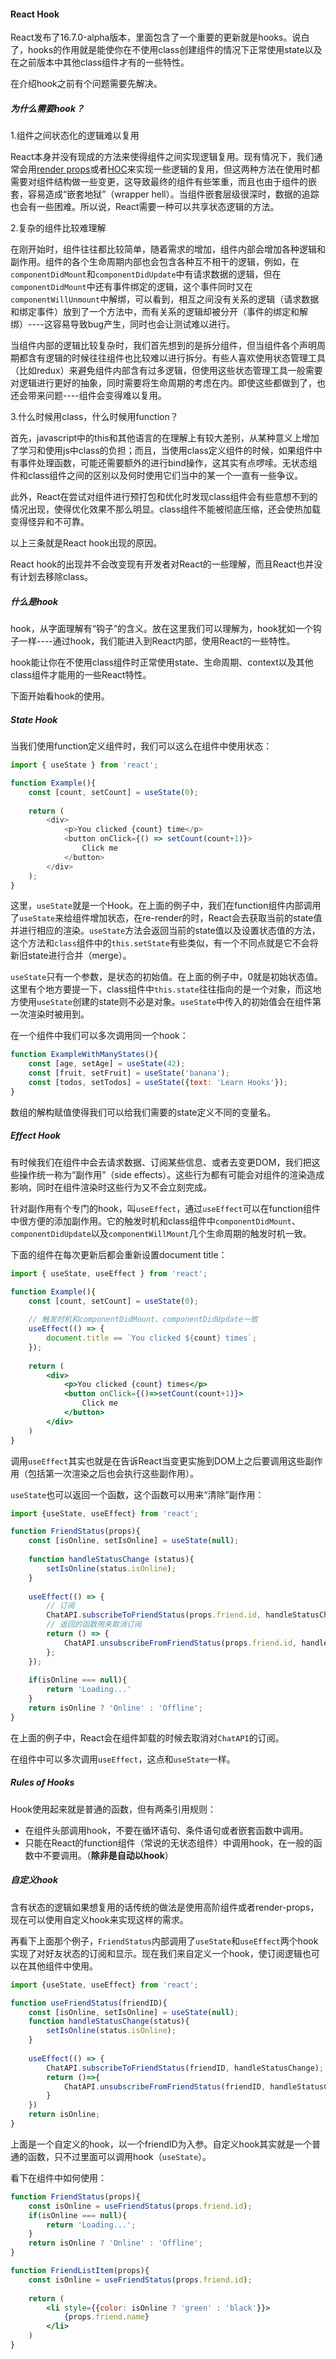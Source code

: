 #### React Hook

React发布了16.7.0-alpha版本，里面包含了一个重要的更新就是hooks。说白了，hooks的作用就是能使你在不使用class创建组件的情况下正常使用state以及在之前版本中其他class组件才有的一些特性。

在介绍hook之前有个问题需要先解决。

##### 为什么需要hook？

1.组件之间状态化的逻辑难以复用

React本身并没有现成的方法来使得组件之间实现逻辑复用。现有情况下，我们通常会用[render props](https://reactjs.org/docs/render-props.html)或者[HOC](https://reactjs.org/docs/higher-order-components.html)来实现一些逻辑的复用，但这两种方法在使用时都需要对组件结构做一些变更，这导致最终的组件有些笨重，而且也由于组件的嵌套，容易造成“嵌套地狱”（wrapper hell）。当组件嵌套层级很深时，数据的追踪也会有一些困难。所以说，React需要一种可以共享状态逻辑的方法。

2.复杂的组件比较难理解

在刚开始时，组件往往都比较简单，随着需求的增加，组件内部会增加各种逻辑和副作用。组件的各个生命周期内部也会包含各种互不相干的逻辑，例如，在`componentDidMount`和`componentDidUpdate`中有请求数据的逻辑，但在`componentDidMount`中还有事件绑定的逻辑，这个事件同时又在`componentWillUnmount`中解绑，可以看到，相互之间没有关系的逻辑（请求数据和绑定事件）放到了一个方法中，而有关系的逻辑却被分开（事件的绑定和解绑）----这容易导致bug产生，同时也会让测试难以进行。

当组件内部的逻辑比较复杂时，我们首先想到的是拆分组件，但当组件各个声明周期都含有逻辑的时候往往组件也比较难以进行拆分。有些人喜欢使用状态管理工具（比如redux）来避免组件内部含有过多逻辑，但使用这些状态管理工具一般需要对逻辑进行更好的抽象，同时需要将生命周期的考虑在内。即使这些都做到了，也还会带来问题----组件会变得难以复用。

3.什么时候用class，什么时候用function？

首先，javascript中的this和其他语言的在理解上有较大差别，从某种意义上增加了学习和使用js中class的负担；而且，当使用class定义组件的时候，如果组件中有事件处理函数，可能还需要额外的进行bind操作，这其实有点啰嗦。无状态组件和class组件之间的区别以及何时使用它们当中的某一个一直有一些争议。

此外，React在尝试对组件进行预打包和优化时发现class组件会有些意想不到的情况出现，使得优化效果不那么明显。class组件不能被彻底压缩，还会使热加载变得怪异和不可靠。



以上三条就是React hook出现的原因。

React hook的出现并不会改变现有开发者对React的一些理解，而且React也并没有计划去移除class。

##### 什么是hook

hook，从字面理解有“钩子”的含义。放在这里我们可以理解为，hook犹如一个钩子一样----通过hook，我们能进入到React内部，使用React的一些特性。

hook能让你在不使用class组件时正常使用state、生命周期、context以及其他class组件才能用的一些React特性。

下面开始看hook的使用。

##### State Hook

当我们使用function定义组件时，我们可以这么在组件中使用状态：

```javascript
import { useState } from 'react';

function Example(){
    const [count, setCount] = useState(0);
    
    return (
    	<div>
    		<p>You clicked {count} time</p>
    		<button onClick={() => setCount(count+1)}>
    			Click me
    		</button>
    	</div>
    );
}
```

这里，`useState`就是一个Hook。在上面的例子中，我们在function组件内部调用了`useState`来给组件增加状态，在re-render的时，React会去获取当前的state值并进行相应的渲染。`useState`方法会返回当前的state值以及设置状态值的方法，这个方法和`class`组件中的`this.setState`有些类似，有一个不同点就是它不会将新旧state进行合并（merge）。

`useState`只有一个参数，是状态的初始值。在上面的例子中，0就是初始状态值。这里有个地方要提一下，class组件中`this.state`往往指向的是一个对象，而这地方使用`useState`创建的state则不必是对象。`useState`中传入的初始值会在组件第一次渲染时被用到。

在一个组件中我们可以多次调用同一个hook：

```javascript
function ExampleWithManyStates(){
    const [age, setAge] = useState(42);
    const [fruit, setFruit] = useState('banana');
    const [todos, setTodos] = useState({text: 'Learn Hooks'});
}
```

数组的解构赋值使得我们可以给我们需要的state定义不同的变量名。

##### Effect Hook

有时候我们在组件中会去请求数据、订阅某些信息、或者去变更DOM，我们把这些操作统一称为“副作用”（side effects）。这些行为都有可能会对组件的渲染造成影响，同时在组件渲染时这些行为又不会立刻完成。

针对副作用有个专门的hook，叫`useEffect`，通过`useEffect`可以在function组件中很方便的添加副作用。它的触发时机和class组件中`componentDidMount`、`componentDidUpdate`以及`componentWillMount`几个生命周期的触发时机一致。

下面的组件在每次更新后都会重新设置document title：

```jsx
import { useState, useEffect } from 'react';

function Example(){
    const [count, setCount] = useState(0);
    
    // 触发时机和componentDidMount、componentDidUpdate一致
    useEffect(() => {
        document.title == `You clicked ${count} times`;
    });
    
    return (
    	<div>
    		<p>You clicked {count} times</p>
    		<button onClick={()=>setCount(count+1)}>
    			Click me
    		</button>
    	</div>
    )
}
```

调用`useEffect`其实也就是在告诉React当变更实施到DOM上之后要调用这些副作用（包括第一次渲染之后也会执行这些副作用）。

`useState`也可以返回一个函数，这个函数可以用来“清除”副作用：

```javascript
import {useState, useEffect} from 'react';

function FriendStatus(props){
    const [isOnline, setIsOnline] = useState(null);
    
    function handleStatusChange (status){
        setIsOnline(status.isOnline);
    }
    
    useEffect(() => {
    	// 订阅
        ChatAPI.subscribeToFriendStatus(props.friend.id, handleStatusChange);
        // 返回的函数用来取消订阅
        return () => {
            ChatAPI.unsubscribeFromFriendStatus(props.friend.id, handleStatusChange);
        };
    });
    
    if(isOnline === null){
        return 'Loading...'
    }
    return isOnline ? 'Online' : 'Offline';
}
```

在上面的例子中，React会在组件卸载的时候去取消对`ChatAPI`的订阅。

在组件中可以多次调用`useEffect`，这点和`useState`一样。

##### Rules of Hooks

Hook使用起来就是普通的函数，但有两条引用规则：

* 在组件头部调用hook，不要在循环语句、条件语句或者嵌套函数中调用。
* 只能在React的function组件（常说的无状态组件）中调用hook，在一般的函数中不要调用。（__除非是自动以hook__）

##### 自定义hook

含有状态的逻辑如果想复用的话传统的做法是使用高阶组件或者render-props，现在可以使用自定义hook来实现这样的需求。

再看下上面那个例子，`FriendStatus`内部调用了`useState`和`useEffect`两个hook实现了对好友状态的订阅和显示。现在我们来自定义一个hook，使订阅逻辑也可以在其他组件中使用。

```jsx
import {useState, useEffect} from 'react';

function useFriendStatus(friendID){
    const [isOnline, setIsOnline] = useState(null);
    function handleStatusChange(status){
        setIsOnline(status.isOnline);
    }
    
    useEffect(() => {
        ChatAPI.subscribeToFriendStatus(friendID, handleStatusChange);
        return ()=>{
            ChatAPI.unsubscribeFromFriendStatus(friendID, handleStatusChange);
        }
    })
    return isOnline;
}
```

上面是一个自定义的hook，以一个friendID为入参。自定义hook其实就是一个普通的函数，只不过里面可以调用hook（`useState`）。

看下在组件中如何使用：

```jsx
function FriendStatus(props){
    const isOnline = useFriendStatus(props.friend.id);
    if(isOnline === null){
        return 'Loading...';
    }
    return isOnline ? 'Online' : 'Offline';
}

function FriendListItem(props){
    const isOnline = useFriendStatus(props.friend.id);
    
    return (
        <li style={{color: isOnline ? 'green' : 'black'}}>
        	{props.friend.name}
        </li>
    )
}
```









